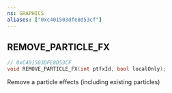```yaml
---
ns: GRAPHICS
aliases: ["0xc401503dfe8d53cf"]
---
```

## REMOVE_PARTICLE_FX

```c
// 0xC401503DFE8D53CF
void REMOVE_PARTICLE_FX(int ptfxId, bool localOnly);
```

Remove a particle effects (including existing particles)

